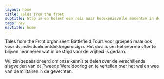 ```yaml
---
layout: home
title: Tales from the front
subtitle: Stap in en beleef een reis naar betekenisvolle momenten in de geschiedenis op één van onze Battlefield Tours. Ontdek en gedenk de strijd die nodig was voor onze vrijheid…
tags: nav
navtitle: home
---
```


Tales from the Front organiseert  Battlefield Tours voor groepen maar ook voor de individuele ontdekkingsreiziger. Het doel is om het enorme offer te blijven herinneren wat in de strijd voor de vrijheid is gedaan.

Wij zijn gepassioneerd om onze kennis te delen over de verschillende slagvelden van de Tweede Wereldoorlog en te vertellen over het wel en wee van de militairen in de gevechten.
